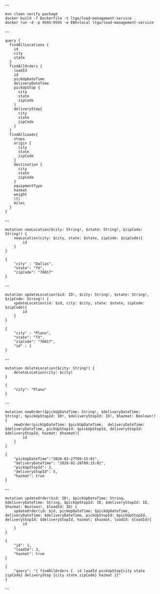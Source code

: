 
--

    mvn clean verify package
    docker build -f Dockerfile -t ltgo/load-management-service .
    docker run -d -p 9595:9595 -e ENV=local ltgo/load-management-service
--

    query {
      findAllLocations {
        id
        city
        state
      }
      findAllOrders {
        loadId
        id
        pickUpDateTime
        deliveryDateTime
        pickUpStop {
          city
          state
          zipCode
        }
        deliveryStop{
          city
          state
          zipCode
        }
      }
      findAllLoads{
        stops
        origin {
          city
          state
          zipCode
        }
        destination {
          city
          state
          zipCode
        }
        equipmentType
        hazmat
        weight
        ltl
        miles
      }
    }
--
    
    mutation newLocation($city: String!, $state: String!, $zipCode: String!) {
        newLocation(city: $city, state: $state, zipCode: $zipCode){
            id
        }
    }
    
    {
    	"city" : "Dallas",
    	"state": "TX",
    	"zipCode": "76017"
    }
--
    
    mutation updateLocation($id: ID!, $city: String!, $state: String!, $zipCode: String!) {
        updateLocation(id: $id, city: $city, state: $state, zipCode: $zipCode){
            id
        }
    }
    
    {
    	"city" : "Plano",
    	"state": "TX",
    	"zipCode": "76017",
    	"id" : 1
    }
    
--

    mutation deleteLocation($city: String!) {
        deleteLocation(city: $city)
    }
    
    {
        "city": "Plano"
    }
    
--

    mutation newOrder($pickUpDateTime: String!, $deliveryDateTime: String!, $pickUpStopId: ID!, $deliveryStopId: ID!, $hazmat: Boolean!) {
        newOrder(pickUpDateTime: $pickUpDateTime,  deliveryDateTime: $deliveryDateTime, pickUpStopId: $pickUpStopId, deliveryStopId: $deliveryStopId, hazmat: $hazmat){
            id
        }
    }
    
    {
    	"pickUpDateTime":"2020-02-27T09:15:01",
    	"deliveryDateTime": "2020-02-28T09:15:01",
    	"pickUpStopId": 2,
    	"deliveryStopId": 5,
    	"hazmat": true
    }
    
--

    mutation updateOrder($id: ID!, $pickUpDateTime: String, $deliveryDateTime: String, $pickUpStopId: ID, $deliveryStopId: ID, $hazmat: Boolean!, $loadId: ID) {
        updateOrder(id: $id, pickUpDateTime: $pickUpDateTime,  deliveryDateTime: $deliveryDateTime, pickUpStopId: $pickUpStopId, deliveryStopId: $deliveryStopId, hazmat: $hazmat, loadId: $loadId){
            id
        }
    }
    
    {
    	"id": 1,
    	"loadId": 3,
    	"hazmat": true
    }
    
    {
    	"query": "{ findAllOrders {  id loadId pickUpStop{city state zipCode} deliveryStop {city state zipCode} hazmat }}"
    }
--
